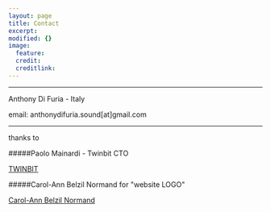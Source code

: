 ```yaml
---
layout: page
title: Contact
excerpt: 
modified: {} 
image:
  feature: 
  credit: 
  creditlink: 
---
```


---

Anthony Di Furia - Italy

email: anthonydifuria.sound[at]gmail.com

---


thanks to

#####Paolo Mainardi - Twinbit CTO 

<div markdown="0"><a href="http://www.twinbit.it/it" class="btn">TWINBIT</a></div>

#####Carol-Ann Belzil Normand 
for "website LOGO"

<div markdown="0"><a href="http://carolannbelzilnormand.com/" class="btn">Carol-Ann Belzil Normand</a></div>

